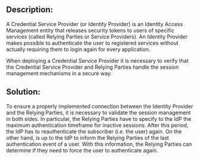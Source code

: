 ## Description:

A Credential Service Provider (or Identity Provider) is an Identity Access Management entity that releases security tokens to users of specific services (called Relying Parties or Service Providers). An Identity Provider makes possible to authenticate the user to registered services without actually requiring them to login again for every application.

When deploying a Credential Service Provider it is necessary to verify that the Credential Service Provider and Relying Parties handle the session management mechanisms in a secure way. 

## Solution:

To ensure a properly implemented connection between the Identity Provider and the Relying Parties, it is necessary to validate the session management in both sides. In particular, the Relying Parties have to specify to the IdP the maximum authentication timeframe for inactive sessions. After this period, the IdP has to reauthenticate the subscriber (i.e. the user) again.
On the other hand, is up to the IdP to inform the Relying Parties of the last authentication event of a user. With this information, the Relying Parties can determine if they need to force the user to authenticate again.
